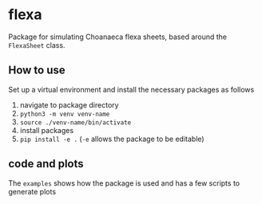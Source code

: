 # flexa
Package for simulating Choanaeca flexa sheets, based around the `FlexaSheet`
class. 

## How to use
Set up a virtual environment and install the necessary packages as follows

1. navigate to package directory
1. `python3 -m venv venv-name`
1. `source ./venv-name/bin/activate`
1. install packages
1. `pip install -e .` (`-e` allows the package to be editable)

## code and plots
The `examples` shows how the package is used and has a few scripts to generate 
plots